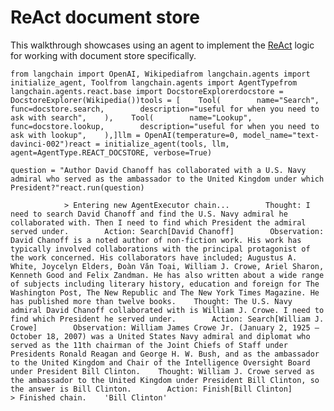 ReAct document store
====================

This walkthrough showcases using an agent to implement the [ReAct](https://react-lm.github.io/) logic for working with document store specifically.

    from langchain import OpenAI, Wikipediafrom langchain.agents import initialize_agent, Toolfrom langchain.agents import AgentTypefrom langchain.agents.react.base import DocstoreExplorerdocstore = DocstoreExplorer(Wikipedia())tools = [    Tool(        name="Search",        func=docstore.search,        description="useful for when you need to ask with search",    ),    Tool(        name="Lookup",        func=docstore.lookup,        description="useful for when you need to ask with lookup",    ),]llm = OpenAI(temperature=0, model_name="text-davinci-002")react = initialize_agent(tools, llm, agent=AgentType.REACT_DOCSTORE, verbose=True)

    question = "Author David Chanoff has collaborated with a U.S. Navy admiral who served as the ambassador to the United Kingdom under which President?"react.run(question)

                > Entering new AgentExecutor chain...        Thought: I need to search David Chanoff and find the U.S. Navy admiral he collaborated with. Then I need to find which President the admiral served under.        Action: Search[David Chanoff]        Observation: David Chanoff is a noted author of non-fiction work. His work has typically involved collaborations with the principal protagonist of the work concerned. His collaborators have included; Augustus A. White, Joycelyn Elders, Đoàn Văn Toại, William J. Crowe, Ariel Sharon, Kenneth Good and Felix Zandman. He has also written about a wide range of subjects including literary history, education and foreign for The Washington Post, The New Republic and The New York Times Magazine. He has published more than twelve books.    Thought: The U.S. Navy admiral David Chanoff collaborated with is William J. Crowe. I need to find which President he served under.        Action: Search[William J. Crowe]        Observation: William James Crowe Jr. (January 2, 1925 – October 18, 2007) was a United States Navy admiral and diplomat who served as the 11th chairman of the Joint Chiefs of Staff under Presidents Ronald Reagan and George H. W. Bush, and as the ambassador to the United Kingdom and Chair of the Intelligence Oversight Board under President Bill Clinton.    Thought: William J. Crowe served as the ambassador to the United Kingdom under President Bill Clinton, so the answer is Bill Clinton.        Action: Finish[Bill Clinton]        > Finished chain.    'Bill Clinton'